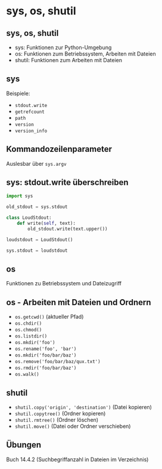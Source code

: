 # sys, os, shutil

## sys, os, shutil

- sys: Funktionen zur Python-Umgebung
- os: Funktionen zum Betriebssystem, Arbeiten mit Dateien
- shutil: Funktionen zum Arbeiten mit Dateien

## sys

Beispiele:

- `stdout.write`
- `getrefcount`
- `path`
- `version`
- `version_info`

## Kommandozeilenparameter

Auslesbar über `sys.argv`

## sys: stdout.write überschreiben

```py
import sys

old_stdout = sys.stdout

class LoudStdout:
    def write(self, text):
        old_stdout.write(text.upper())

loudstdout = LoudStdout()

sys.stdout = loudstdout
```

## os

Funktionen zu Betriebssystem und Dateizugriff

## os - Arbeiten mit Dateien und Ordnern

- `os.getcwd()` (aktueller Pfad)
- `os.chdir()`
- `os.chmod()`
- `os.listdir()`
- `os.mkdir('foo')`
- `os.rename('foo', 'bar')`
- `os.mkdir('foo/bar/baz')`
- `os.remove('foo/bar/baz/qux.txt')`
- `os.rmdir('foo/bar/baz')`
- `os.walk()`

## shutil

- `shutil.copy('origin', 'destination')` (Datei kopieren)
- `shutil.copytree()` (Ordner kopieren)
- `shutil.rmtree()` (Ordner löschen)
- `shutil.move()` (Datei oder Ordner verschieben)

## Übungen

Buch 14.4.2 (Suchbegriffanzahl in Dateien im Verzeichnis)
